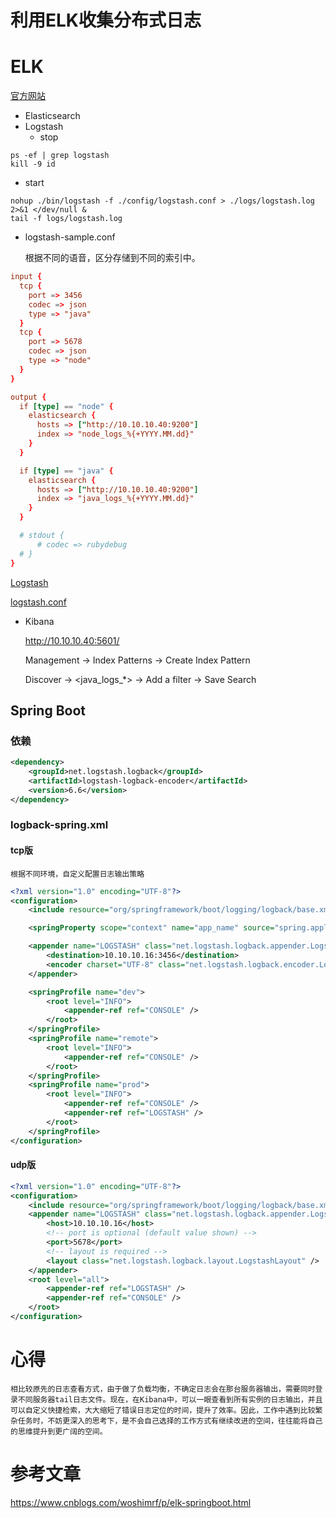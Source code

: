 
# 利用ELK收集分布式日志

# ELK

[官方网站](https://www.elastic.co/cn/elastic-stack)

+ Elasticsearch
+ Logstash
    + stop
  
```shell
ps -ef | grep logstash
kill -9 id
```

+ start


```shell
nohup ./bin/logstash -f ./config/logstash.conf > ./logs/logstash.log 2>&1 </dev/null &
tail -f logs/logstash.log
```

+ logstash-sample.conf

    根据不同的语音，区分存储到不同的索引中。

```conf
input {
  tcp {
    port => 3456
    codec => json
    type => "java"
  }
  tcp {
    port => 5678
    codec => json
    type => "node"
  }
}

output {
  if [type] == "node" {
    elasticsearch {
      hosts => ["http://10.10.10.40:9200"]
      index => "node_logs_%{+YYYY.MM.dd}"
    }
  }

  if [type] == "java" {
    elasticsearch {
      hosts => ["http://10.10.10.40:9200"]
      index => "java_logs_%{+YYYY.MM.dd}"
    }
  }

  # stdout {
      # codec => rubydebug
  # }
}
```

[Logstash](https://www.elastic.co/guide/en/logstash/current/index.html)

[logstash.conf](https://www.elastic.co/guide/en/logstash/current/configuration-file-structure.html)


+ Kibana

    http://10.10.10.40:5601/

    Management -> Index Patterns -> Create Index Pattern

    Discover -> <java_logs_*> -> Add a filter -> Save Search

## Spring Boot
### 依赖
```xml
<dependency>
    <groupId>net.logstash.logback</groupId>
    <artifactId>logstash-logback-encoder</artifactId>
    <version>6.6</version>
</dependency>
```
### logback-spring.xml
#### tcp版

    根据不同环境，自定义配置日志输出策略

```xml
<?xml version="1.0" encoding="UTF-8"?>
<configuration>
    <include resource="org/springframework/boot/logging/logback/base.xml" />

    <springProperty scope="context" name="app_name" source="spring.application.name" />

    <appender name="LOGSTASH" class="net.logstash.logback.appender.LogstashTcpSocketAppender">
        <destination>10.10.10.16:3456</destination>
        <encoder charset="UTF-8" class="net.logstash.logback.encoder.LogstashEncoder"></encoder>
    </appender>

    <springProfile name="dev">
        <root level="INFO">
            <appender-ref ref="CONSOLE" />
        </root>
    </springProfile>
    <springProfile name="remote">
        <root level="INFO">
            <appender-ref ref="CONSOLE" />
        </root>
    </springProfile>
    <springProfile name="prod">
        <root level="INFO">
            <appender-ref ref="CONSOLE" />
            <appender-ref ref="LOGSTASH" />
        </root>
    </springProfile>
</configuration>
```
#### udp版
```xml
<?xml version="1.0" encoding="UTF-8"?>
<configuration>
    <include resource="org/springframework/boot/logging/logback/base.xml" />
    <appender name="LOGSTASH" class="net.logstash.logback.appender.LogstashUdpSocketAppender">
        <host>10.10.10.16</host>
        <!-- port is optional (default value shown) -->
        <port>5678</port>
        <!-- layout is required -->
        <layout class="net.logstash.logback.layout.LogstashLayout" />
    </appender>
    <root level="all">
        <appender-ref ref="LOGSTASH" />
        <appender-ref ref="CONSOLE" />
    </root>
</configuration>
```

# 心得

    相比较原先的日志查看方式，由于做了负载均衡，不确定日志会在那台服务器输出，需要同时登录不同服务器tail日志文件。现在，在Kibana中，可以一眼查看到所有实例的日志输出，并且可以自定义快捷检索，大大缩短了错误日志定位的时间，提升了效率。因此，工作中遇到比较繁杂任务时，不妨更深入的思考下，是不会自己选择的工作方式有继续改进的空间，往往能将自己的思维提升到更广阔的空间。

# 参考文章
<https://www.cnblogs.com/woshimrf/p/elk-springboot.html>

